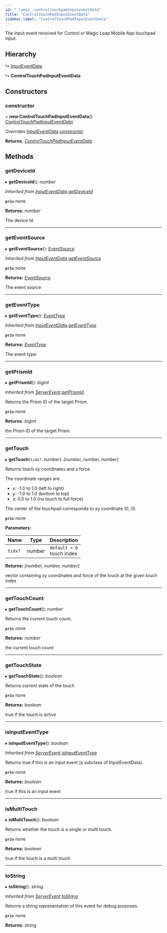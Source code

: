 ```yaml
---
id: "_lumin_.controltouchpadinputeventdata"
title: "ControlTouchPadInputEventData"
sidebar_label: "ControlTouchPadInputEventData"
---
```


The input event received for Control or Magic Leap Mobile App touchpad input.

## Hierarchy

  ↳ [InputEventData](_lumin_.inputeventdata.md)

  ↳ **ControlTouchPadInputEventData**

## Constructors

###  constructor

\+ **new ControlTouchPadInputEventData**(): *[ControlTouchPadInputEventData](_lumin_.controltouchpadinputeventdata.md)*

*Overrides [InputEventData](_lumin_.inputeventdata.md).[constructor](_lumin_.inputeventdata.md#constructor)*

**Returns:** *[ControlTouchPadInputEventData](_lumin_.controltouchpadinputeventdata.md)*

## Methods

###  getDeviceId

▸ **getDeviceId**(): *number*

*Inherited from [InputEventData](_lumin_.inputeventdata.md).[getDeviceId](_lumin_.inputeventdata.md#getdeviceid)*

**`priv`** none

**Returns:** *number*

The device Id

___

###  getEventSource

▸ **getEventSource**(): *[EventSource](../enums/_lumin_.input.eventsource.md)*

*Inherited from [InputEventData](_lumin_.inputeventdata.md).[getEventSource](_lumin_.inputeventdata.md#geteventsource)*

**`priv`** none

**Returns:** *[EventSource](../enums/_lumin_.input.eventsource.md)*

The event source

___

###  getEventType

▸ **getEventType**(): *[EventType](../enums/_lumin_.input.eventtype.md)*

*Inherited from [InputEventData](_lumin_.inputeventdata.md).[getEventType](_lumin_.inputeventdata.md#geteventtype)*

**`priv`** none

**Returns:** *[EventType](../enums/_lumin_.input.eventtype.md)*

The event type

___

###  getPrismId

▸ **getPrismId**(): *bigint*

*Inherited from [ServerEvent](_lumin_.serverevent.md).[getPrismId](_lumin_.serverevent.md#getprismid)*

Returns the Prism ID of the target Prism.

**`priv`** none

**Returns:** *bigint*

the Prism ID of the target Prism.

___

###  getTouch

▸ **getTouch**(`tidx?`: number): *[number, number, number]*

Returns touch xy coordinates and z force.

The coordinate ranges are:
<ul>
  <li>x: -1.0 to 1.0 (left to right)</li>
  <li>y: -1.0 to 1.0 (bottom to top)</li>
  <li>z:  0.0 to 1.0 (no touch to full force)</li>
</ul>

The center of the touchpad corresponds to xy coordinate (0, 0).

**`priv`** none

**Parameters:**

Name | Type | Description |
------ | ------ | ------ |
`tidx?` | number | `default = 0`<br/> touch index |

**Returns:** *[number, number, number]*

vector containing xy coordinates and force of the touch
        at the given touch index

___

###  getTouchCount

▸ **getTouchCount**(): *number*

Returns the current touch count.

**`priv`** none

**Returns:** *number*

the current touch count

___

###  getTouchState

▸ **getTouchState**(): *boolean*

Returns current state of the touch

**`priv`** none

**Returns:** *boolean*

true if the touch is active

___

###  isInputEventType

▸ **isInputEventType**(): *boolean*

*Inherited from [ServerEvent](_lumin_.serverevent.md).[isInputEventType](_lumin_.serverevent.md#isinputeventtype)*

Returns true if this is an input event (a subclass of InputEventData).

**`priv`** none

**Returns:** *boolean*

true if this is an input event

___

###  isMultiTouch

▸ **isMultiTouch**(): *boolean*

Returns whether the touch is a single or multi touch.

**`priv`** none

**Returns:** *boolean*

true if the touch is a multi touch

___

###  toString

▸ **toString**(): *string*

*Inherited from [ServerEvent](_lumin_.serverevent.md).[toString](_lumin_.serverevent.md#tostring)*

Returns a string representation of this event for debug purposes.

**`priv`** none

**Returns:** *string*
